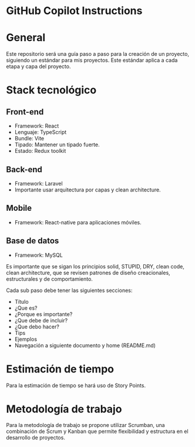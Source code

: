# GitHub Copilot Instructions

# General

Este repositorio será una guía paso a paso para la creación de un proyecto, siguiendo un estándar para mis proyectos. Este estándar aplica a cada etapa y capa del proyecto. 

# Stack tecnológico

## Front-end

- Framework: React
- Lenguaje: TypeScript
- Bundle: Vite
- Tipado: Mantener un tipado fuerte.
- Estado: Redux toolkit

## Back-end

- Framework: Laravel
- Importante usar arquitectura por capas y clean architecture.

## Mobile

- Framework: React-native para aplicaciones móviles.

## Base de datos

- Framework: MySQL

Es importante que se sigan los principios solid, STUPID, DRY, clean code, clean architecture, que se revisen patrones de diseño creacionales, estructurales y de comportamiento.

Cada sub paso debe tener las siguientes secciones:

- Título
- ¿Que es?
- ¿Porque es importante?
- ¿Que debe de incluir?
- ¿Que debo hacer?
- Tips
- Ejemplos
- Navegación a siguiente documento y home (README.md)

# Estimación de tiempo

Para la estimación de tiempo se hará uso de Story Points.

# Metodología de trabajo

Para la metodología de trabajo se propone utilizar Scrumban, una combinación de Scrum y Kanban que permite flexibilidad y estructura en el desarrollo de proyectos.
